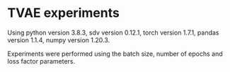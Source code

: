 # TVAE experiments

Using python version 3.8.3, sdv version 0.12.1, torch version 1.7.1, pandas version 1.1.4, numpy version 1.20.3.

Experiments were performed using the batch size, number of epochs and loss factor parameters.
